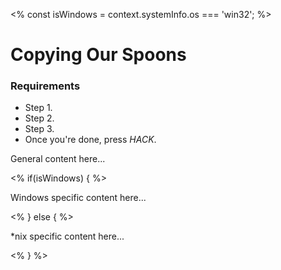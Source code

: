 <% const isWindows = context.systemInfo.os === 'win32'; %>

# Copying Our Spoons

<div class="aside">
<h3>Requirements</h3>
<ul>
  <li>Step 1.</li>
  <li>Step 2.</li>
  <li>Step 3.</li>
  <li>Once you're done, press <em>HACK</em>.</li>
</ul>
</div>

General content here...

<% if(isWindows) { %>

Windows specific content here...

<% } else { %>

\*nix specific content here...

<% } %>
